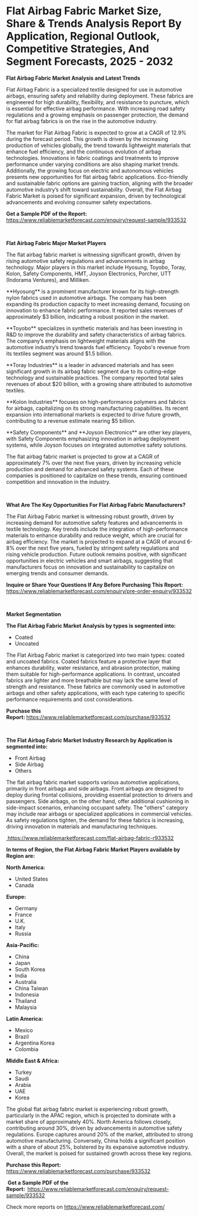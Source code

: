 <p><h1>Flat Airbag Fabric Market Size, Share & Trends Analysis Report By Application, Regional Outlook, Competitive Strategies, And Segment Forecasts, 2025 - 2032</h1></p><p><strong>Flat Airbag Fabric Market Analysis and Latest Trends</strong></p>
<p><p>Flat Airbag Fabric is a specialized textile designed for use in automotive airbags, ensuring safety and reliability during deployment. These fabrics are engineered for high durability, flexibility, and resistance to puncture, which is essential for effective airbag performance. With increasing road safety regulations and a growing emphasis on passenger protection, the demand for flat airbag fabrics is on the rise in the automotive industry.</p><p>The market for Flat Airbag Fabric is expected to grow at a CAGR of 12.9% during the forecast period. This growth is driven by the increasing production of vehicles globally, the trend towards lightweight materials that enhance fuel efficiency, and the continuous evolution of airbag technologies. Innovations in fabric coatings and treatments to improve performance under varying conditions are also shaping market trends. Additionally, the growing focus on electric and autonomous vehicles presents new opportunities for flat airbag fabric applications. Eco-friendly and sustainable fabric options are gaining traction, aligning with the broader automotive industry’s shift toward sustainability. Overall, the Flat Airbag Fabric Market is poised for significant expansion, driven by technological advancements and evolving consumer safety expectations.</p></p>
<p><strong>Get a Sample PDF of the Report:&nbsp;</strong> <a href="https://www.reliablemarketforecast.com/enquiry/request-sample/933532?utm_campaign=2890&utm_medium=2&utm_source=Github&utm_content=ia&utm_term=02042025&utm_id=flat-airbag-fabric">https://www.reliablemarketforecast.com/enquiry/request-sample/933532</a></p>
<p>&nbsp;</p>
<p><strong>Flat Airbag Fabric Major Market Players</strong></p>
<p><p>The flat airbag fabric market is witnessing significant growth, driven by rising automotive safety regulations and advancements in airbag technology. Major players in this market include Hyosung, Toyobo, Toray, Kolon, Safety Components, HMT, Joyson Electronics, Porcher, UTT (Indorama Ventures), and Milliken.</p><p>**Hyosung** is a prominent manufacturer known for its high-strength nylon fabrics used in automotive airbags. The company has been expanding its production capacity to meet increasing demand, focusing on innovation to enhance fabric performance. It reported sales revenues of approximately $3 billion, indicating a robust position in the market.</p><p>**Toyobo** specializes in synthetic materials and has been investing in R&D to improve the durability and safety characteristics of airbag fabrics. The company’s emphasis on lightweight materials aligns with the automotive industry’s trend towards fuel efficiency. Toyobo's revenue from its textiles segment was around $1.5 billion.</p><p>**Toray Industries** is a leader in advanced materials and has seen significant growth in its airbag fabric segment due to its cutting-edge technology and sustainable practices. The company reported total sales revenues of about $20 billion, with a growing share attributed to automotive textiles.</p><p>**Kolon Industries** focuses on high-performance polymers and fabrics for airbags, capitalizing on its strong manufacturing capabilities. Its recent expansion into international markets is expected to drive future growth, contributing to a revenue estimate nearing $5 billion.</p><p>**Safety Components** and **Joyson Electronics** are other key players, with Safety Components emphasizing innovation in airbag deployment systems, while Joyson focuses on integrated automotive safety solutions.</p><p>The flat airbag fabric market is projected to grow at a CAGR of approximately 7% over the next five years, driven by increasing vehicle production and demand for advanced safety systems. Each of these companies is positioned to capitalize on these trends, ensuring continued competition and innovation in the industry.</p></p>
<p>&nbsp;</p>
<p><strong>What Are The Key Opportunities For Flat Airbag Fabric Manufacturers?</strong></p>
<p><p>The Flat Airbag Fabric market is witnessing robust growth, driven by increasing demand for automotive safety features and advancements in textile technology. Key trends include the integration of high-performance materials to enhance durability and reduce weight, which are crucial for airbag efficiency. The market is projected to expand at a CAGR of around 6-8% over the next five years, fueled by stringent safety regulations and rising vehicle production. Future outlook remains positive, with significant opportunities in electric vehicles and smart airbags, suggesting that manufacturers focus on innovation and sustainability to capitalize on emerging trends and consumer demands.</p></p>
<p><strong>Inquire or Share Your Questions If Any Before Purchasing This Report:</strong> <a href="https://www.reliablemarketforecast.com/enquiry/pre-order-enquiry/933532?utm_campaign=2890&utm_medium=2&utm_source=Github&utm_content=ia&utm_term=02042025&utm_id=flat-airbag-fabric">https://www.reliablemarketforecast.com/enquiry/pre-order-enquiry/933532</a></p>
<p>&nbsp;</p>
<p><strong>Market Segmentation</strong></p>
<p><strong>The Flat Airbag Fabric Market Analysis by types is segmented into:</strong></p>
<p><ul><li>Coated</li><li>Uncoated</li></ul></p>
<p><p>The Flat Airbag Fabric market is categorized into two main types: coated and uncoated fabrics. Coated fabrics feature a protective layer that enhances durability, water resistance, and abrasion protection, making them suitable for high-performance applications. In contrast, uncoated fabrics are lighter and more breathable but may lack the same level of strength and resistance. These fabrics are commonly used in automotive airbags and other safety applications, with each type catering to specific performance requirements and cost considerations.</p></p>
<p><strong>Purchase this Report:&nbsp;</strong><a href="https://www.reliablemarketforecast.com/purchase/933532?utm_campaign=2890&utm_medium=2&utm_source=Github&utm_content=ia&utm_term=02042025&utm_id=flat-airbag-fabric">https://www.reliablemarketforecast.com/purchase/933532</a></p>
<p>&nbsp;</p>
<p><strong>The Flat Airbag Fabric Market Industry Research by Application is segmented into:</strong></p>
<p><ul><li>Front Airbag</li><li>Side Airbag</li><li>Others</li></ul></p>
<p><p>The flat airbag fabric market supports various automotive applications, primarily in front airbags and side airbags. Front airbags are designed to deploy during frontal collisions, providing essential protection to drivers and passengers. Side airbags, on the other hand, offer additional cushioning in side-impact scenarios, enhancing occupant safety. The "others" category may include rear airbags or specialized applications in commercial vehicles. As safety regulations tighten, the demand for these fabrics is increasing, driving innovation in materials and manufacturing techniques.</p></p>
<p><a href="https://www.reliablemarketforecast.com/flat-airbag-fabric-r933532?utm_campaign=2890&utm_medium=2&utm_source=Github&utm_content=ia&utm_term=02042025&utm_id=flat-airbag-fabric">&nbsp;https://www.reliablemarketforecast.com/flat-airbag-fabric-r933532</a></p>
<p><strong>In terms of Region, the Flat Airbag Fabric Market Players available by Region are:</strong></p>
<p>
    <p> <strong> North America: </strong>
        <ul>
            <li>United States</li>
            <li>Canada</li>
        </ul>
        </p> 
    <p> <strong> Europe: </strong>
        <ul>
            <li>Germany</li>
            <li>France</li>
            <li>U.K.</li>
            <li>Italy</li>
            <li>Russia</li>
        </ul>
        </p> 
    <p> <strong> Asia-Pacific: </strong>
        <ul>
            <li>China</li>
            <li>Japan</li>
            <li>South Korea</li>
            <li>India</li>
            <li>Australia</li>
            <li>China Taiwan</li>
            <li>Indonesia</li>
            <li>Thailand</li>
            <li>Malaysia</li>
        </ul>
        </p> 
    <p> <strong> Latin America: </strong>
        <ul>
            <li>Mexico</li>
            <li>Brazil</li>
            <li>Argentina Korea</li>
            <li>Colombia</li>
        </ul>
        </p> 
    <p> <strong> Middle East & Africa: </strong>
        <ul>
            <li>Turkey</li>
            <li>Saudi</li>
            <li>Arabia</li>
            <li>UAE</li>
            <li>Korea</li>
        </ul>
    </p>
    </p>
<p><p>The global flat airbag fabric market is experiencing robust growth, particularly in the APAC region, which is projected to dominate with a market share of approximately 40%. North America follows closely, contributing around 30%, driven by advancements in automotive safety regulations. Europe captures around 20% of the market, attributed to strong automotive manufacturing. Conversely, China holds a significant position with a share of about 25%, bolstered by its expansive automotive industry. Overall, the market is poised for sustained growth across these key regions.</p></p>
<p><strong>Purchase this Report: </strong><a href="https://www.reliablemarketforecast.com/purchase/933532?utm_campaign=2890&utm_medium=2&utm_source=Github&utm_content=ia&utm_term=02042025&utm_id=flat-airbag-fabric">https://www.reliablemarketforecast.com/purchase/933532</a></p>
<p>&nbsp;<strong>Get a Sample PDF of the Report:&nbsp;&nbsp;</strong><a href="https://www.reliablemarketforecast.com/enquiry/request-sample/933532?utm_campaign=2890&utm_medium=2&utm_source=Github&utm_content=ia&utm_term=02042025&utm_id=flat-airbag-fabric">https://www.reliablemarketforecast.com/enquiry/request-sample/933532</a></p>
<p><strong></strong></p>
<p>Check more reports on <a href="https://www.reliablemarketforecast.com/?utm_campaign=2890&utm_medium=2&utm_source=Github&utm_content=ia&utm_term=02042025&utm_id=flat-airbag-fabric">https://www.reliablemarketforecast.com/</a></p>